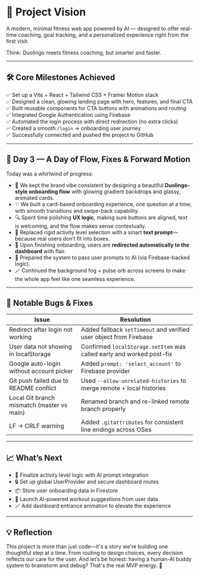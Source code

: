 # 🚀 Project Vision
A modern, minimal fitness web app powered by AI — designed to offer real-time coaching, goal tracking, and a personalized experience right from the first visit.

Think: Duolingo meets fitness coaching, but smarter and faster.

---

## 🛠️ Core Milestones Achieved

✅ Set up a Vite + React + Tailwind CSS + Framer Motion stack  
✅ Designed a clean, glowing landing page with hero, features, and final CTA  
✅ Built reusable components for CTA buttons with animations and routing  
✅ Integrated Google Authentication using Firebase  
✅ Automated the login process with direct redirection (no extra clicks)  
✅ Created a smooth `/login` → onboarding user journey  
✅ Successfully connected and pushed the project to GitHub  

---

## 📅 Day 3 — A Day of Flow, Fixes & Forward Motion

Today was a whirlwind of progress:

- 🎨 We kept the brand vibe consistent by designing a beautiful **Duolingo-style onboarding flow** with glowing gradient backdrops and glassy, animated cards.
- ✨ We built a card-based onboarding experience, one question at a time, with smooth transitions and swipe-back capability.
- 🔍 Spent time polishing **UX logic**, making sure buttons are aligned, text is welcoming, and the flow makes sense contextually.
- 💬 Replaced rigid activity level selection with a smart **text prompt**—because real users don’t fit into boxes.
- 🚀 Upon finishing onboarding, users are **redirected automatically to the dashboard** with flair.
- 🧠 Prepared the system to pass user prompts to AI (via Firebase-backed logic).
- 🪄 Continued the background fog + pulse orb across screens to make the whole app feel like one seamless experience.

---

## 🐛 Notable Bugs & Fixes

| Issue                                      | Resolution                                                                 |
|-------------------------------------------|---------------------------------------------------------------------------|
| Redirect after login not working          | Added fallback `setTimeout` and verified user object from Firebase        |
| User data not showing in localStorage     | Confirmed `localStorage.setItem` was called early and worked post-fix     |
| Google auto-login without account picker  | Added `prompt: 'select_account'` to Firebase provider                     |
| Git push failed due to README conflict    | Used `--allow-unrelated-histories` to merge remote + local histories      |
| Local Git branch mismatch (master vs main)| Renamed branch and re-linked remote branch properly                       |
| LF → CRLF warning                         | Added `.gitattributes` for consistent line endings across OSes            |

---

## 📈 What’s Next

- 🧭 Finalize activity level logic with AI prompt integration  
- 🔒 Set up global UserProvider and secure dashboard routes  
- 📦 Store user onboarding data in Firestore  
- 🧠 Launch AI-powered workout suggestions from user data  
- 🪄 Add dashboard entrance animation to elevate the experience

---

## 💡 Reflection

This project is more than just code—it's a story we're building one thoughtful step at a time. From routing to design choices, every decision reflects our care for the user. And let’s be honest: having a human-AI buddy system to brainstorm and debug? That's the real MVP energy. 💪

